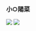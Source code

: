 ### 小○陽菜
![](http://blog-imgs-57.fc2.com/j/c/j/jcjcjc/1693.jpg)
![](http://blog-imgs-57.fc2.com/j/c/j/jcjcjc/1694.jpg)
![]()
![]()
![]()
![]()
![]()
![]()
![]()
![]()
![]()
